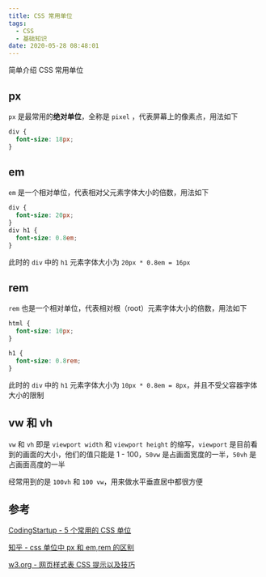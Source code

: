 ```yaml
---
title: CSS 常用单位
tags:
  - CSS
  - 基础知识
date: 2020-05-28 08:48:01
---
```



简单介绍 CSS 常用单位

<!--more-->

## px

`px` 是最常用的**绝对单位**，全称是 `pixel` ，代表屏幕上的像素点，用法如下

```css
div {
  font-size: 18px;
}
```

## em

`em` 是一个相对单位，代表相对父元素字体大小的倍数，用法如下

```css
div {
  font-size: 20px;
}
div h1 {
  font-size: 0.8em;
}
```

此时的 `div` 中的 `h1` 元素字体大小为 `20px * 0.8em = 16px`

## rem

`rem` 也是一个相对单位，代表相对根（root）元素字体大小的倍数，用法如下

```css
html {
  font-size: 10px;
}

h1 {
  font-size: 0.8rem;
}
```

此时的 `div` 中的 `h1` 元素字体大小为 `10px * 0.8em = 8px`，并且不受父容器字体大小的限制

## vw 和 vh

`vw` 和 `vh` 即是 `viewport width` 和 `viewport height` 的缩写，`viewport` 是目前看到的画面的大小，他们的值只能是 1 - 100，`50vw` 是占画面宽度的一半，`50vh` 是占画面高度的一半

经常用到的是 `100vh` 和 `100 vw`，用来做水平垂直居中都很方便

## 参考

[CodingStartup - 5 个常用的 CSS 单位](https://www.bilibili.com/video/BV1d441167e9)

[知乎 - css 单位中 px 和 em,rem 的区别](https://zhuanlan.zhihu.com/p/28915418)

[w3.org - 网页样式表 CSS 提示以及技巧](https://www.w3.org/Style/Examples/007/units.zh_CN.html)
